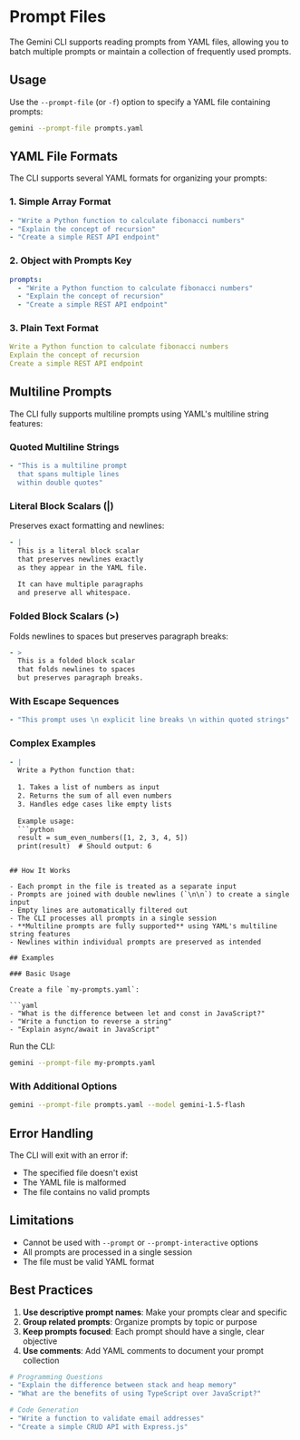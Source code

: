 # Prompt Files

The Gemini CLI supports reading prompts from YAML files, allowing you to batch multiple prompts or maintain a collection of frequently used prompts.

## Usage

Use the `--prompt-file` (or `-f`) option to specify a YAML file containing prompts:

```bash
gemini --prompt-file prompts.yaml
```

## YAML File Formats

The CLI supports several YAML formats for organizing your prompts:

### 1. Simple Array Format

```yaml
- "Write a Python function to calculate fibonacci numbers"
- "Explain the concept of recursion"
- "Create a simple REST API endpoint"
```

### 2. Object with Prompts Key

```yaml
prompts:
  - "Write a Python function to calculate fibonacci numbers"
  - "Explain the concept of recursion"
  - "Create a simple REST API endpoint"
```

### 3. Plain Text Format

```yaml
Write a Python function to calculate fibonacci numbers
Explain the concept of recursion
Create a simple REST API endpoint
```

## Multiline Prompts

The CLI fully supports multiline prompts using YAML's multiline string features:

### Quoted Multiline Strings

```yaml
- "This is a multiline prompt
  that spans multiple lines
  within double quotes"
```

### Literal Block Scalars (|)

Preserves exact formatting and newlines:

```yaml
- |
  This is a literal block scalar
  that preserves newlines exactly
  as they appear in the YAML file.
  
  It can have multiple paragraphs
  and preserve all whitespace.
```

### Folded Block Scalars (>)

Folds newlines to spaces but preserves paragraph breaks:

```yaml
- >
  This is a folded block scalar
  that folds newlines to spaces
  but preserves paragraph breaks.
```

### With Escape Sequences

```yaml
- "This prompt uses \n explicit line breaks \n within quoted strings"
```

### Complex Examples

```yaml
- |
  Write a Python function that:
  
  1. Takes a list of numbers as input
  2. Returns the sum of all even numbers
  3. Handles edge cases like empty lists
  
  Example usage:
  ```python
  result = sum_even_numbers([1, 2, 3, 4, 5])
  print(result)  # Should output: 6
  ```
```

## How It Works

- Each prompt in the file is treated as a separate input
- Prompts are joined with double newlines (`\n\n`) to create a single input
- Empty lines are automatically filtered out
- The CLI processes all prompts in a single session
- **Multiline prompts are fully supported** using YAML's multiline string features
- Newlines within individual prompts are preserved as intended

## Examples

### Basic Usage

Create a file `my-prompts.yaml`:

```yaml
- "What is the difference between let and const in JavaScript?"
- "Write a function to reverse a string"
- "Explain async/await in JavaScript"
```

Run the CLI:

```bash
gemini --prompt-file my-prompts.yaml
```

### With Additional Options

```bash
gemini --prompt-file prompts.yaml --model gemini-1.5-flash
```

## Error Handling

The CLI will exit with an error if:

- The specified file doesn't exist
- The YAML file is malformed
- The file contains no valid prompts

## Limitations

- Cannot be used with `--prompt` or `--prompt-interactive` options
- All prompts are processed in a single session
- The file must be valid YAML format

## Best Practices

1. **Use descriptive prompt names**: Make your prompts clear and specific
2. **Group related prompts**: Organize prompts by topic or purpose
3. **Keep prompts focused**: Each prompt should have a single, clear objective
4. **Use comments**: Add YAML comments to document your prompt collection

```yaml
# Programming Questions
- "Explain the difference between stack and heap memory"
- "What are the benefits of using TypeScript over JavaScript?"

# Code Generation
- "Write a function to validate email addresses"
- "Create a simple CRUD API with Express.js"
``` 